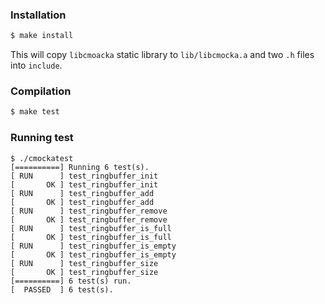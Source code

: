 ### Installation

```sh
$ make install
```

This will copy `libcmoacka` static library to `lib/libcmocka.a` and two `.h` files into `include`.

### Compilation

```sh
$ make test
```

### Running test

```
$ ./cmockatest
[==========] Running 6 test(s).
[ RUN      ] test_ringbuffer_init
[       OK ] test_ringbuffer_init
[ RUN      ] test_ringbuffer_add
[       OK ] test_ringbuffer_add
[ RUN      ] test_ringbuffer_remove
[       OK ] test_ringbuffer_remove
[ RUN      ] test_ringbuffer_is_full
[       OK ] test_ringbuffer_is_full
[ RUN      ] test_ringbuffer_is_empty
[       OK ] test_ringbuffer_is_empty
[ RUN      ] test_ringbuffer_size
[       OK ] test_ringbuffer_size
[==========] 6 test(s) run.
[  PASSED  ] 6 test(s).
```